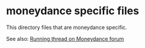 # moneydance specific files

This directory files that are moneydance specific.

See also: [Running thread on Moneydance forum](http://help.infinitekind.com/discussions/investments/3036-third-party-quote-and-exchange-rate-program-from-hleofxquotes)
